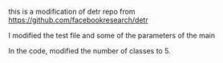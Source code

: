 this is a modification of detr repo from https://github.com/facebookresearch/detr

I modified the test file and some of the parameters of the main

In the code, modified the number of classes to 5.
